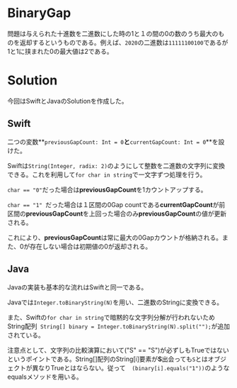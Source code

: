 # BinaryGap



問題は与えられた十進数を二進数にした時の1と１の間の0の数のうち最大のものを返却するというものである。例えば、`2020`の二進数は`11111100100`であるが1と1に挟まれた0の最大値は2である。



# Solution

今回はSwiftとJavaのSolutionを作成した。

## Swift

二つの変数**`previousGapCount: Int = 0`**と**`currentGapCount: Int = 0`**を設けた。

Swiftは`String(Integer, radix: 2)`のようにして整数を二進数の文字列に変換できる。これを利用して`for char in string`で一文字ずつ処理を行う。

`char == "0"`だった場合は**previousGapCount**を1カウントアップする。

`char == "1" `だった場合は１区間の0Gap countである**currentGapCount**が前区間の**previousGapCount**を上回った場合のみ**previousGapCount**の値が更新される。

これにより、**previousGapCount**は常に最大の0Gapカウントが格納される。また、0が存在しない場合は初期値の0が返却される。



## Java

Javaの実装も基本的な流れはSwiftと同一である。

Javaでは`Integer.toBinaryString(N)`を用い、二進数のStringに変換できる。

また、Swiftの`for char in string`で暗黙的な文字列分解が行われないためString配列` String[] binary = Integer.toBinaryString(N).split("");`が追加されている。



注意点として、文字列の比較演算において("S" == "S")が必ずしもTrueではないというポイントである。String[]配列のString[i]要素が**S**出会っても`S`とはオブジェクトが異なりTrueとはならない。従って`  (binary[i].equals("1"))`のようなequalsメソッドを用いる。

